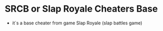 # SRCB or Slap Royale Cheaters Base

- it`s a base cheater from game Slap Royale (slap battles game)
